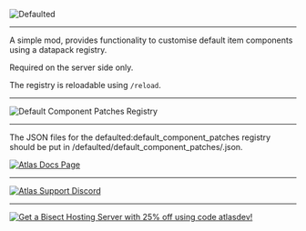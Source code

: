 ![Defaulted](https://www.bisecthosting.com/images/CF/DEFAULTED/DEFAULTED_Header.webp)
***

A simple mod, provides functionality to customise default item components using a datapack registry.

Required on the server side only.

The registry is reloadable using `/reload`.

***

![Default Component Patches Registry](https://www.bisecthosting.com/images/CF/DEFAULTED/DEFAULTED_Documentation.webp)

***

The JSON files for the defaulted:default_component_patches registry should be put in <namespace>/defaulted/default_component_patches/<path>.json.

[![Atlas Docs Page](https://cdn.jsdelivr.net/npm/@intergrav/devins-badges@3/assets/cozy/documentation/ghpages_64h.png)](https://atlas-modding.github.io/Atlas-Docs/defaulted.html)

***

[![Atlas Support Discord](https://www.bisecthosting.com/images/CF/DEFAULTED/DEFAULTED_Discord.webp)](https://discord.gg/WanSPUmRDG)

***

[![Get a Bisect Hosting Server with 25% off using code atlasdev!](https://www.bisecthosting.com/images/CF/DEFAULTED/DEFAULTED_Promo2.webp)](https://alexandra-myers.github.io/Promolink)
